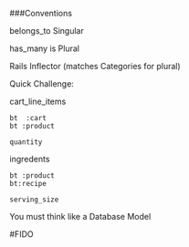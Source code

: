 
###Conventions

belongs_to Singular 

has_many is Plural

Rails Inflector (matches Categories for plural)

Quick Challenge:

cart_line_items
    
    bt  :cart 
    bt :product
    
    quantity

ingredents 
    
    bt :product
    bt:recipe
    
    serving_size
    
You must think like a Database Model


#FIDO
    
